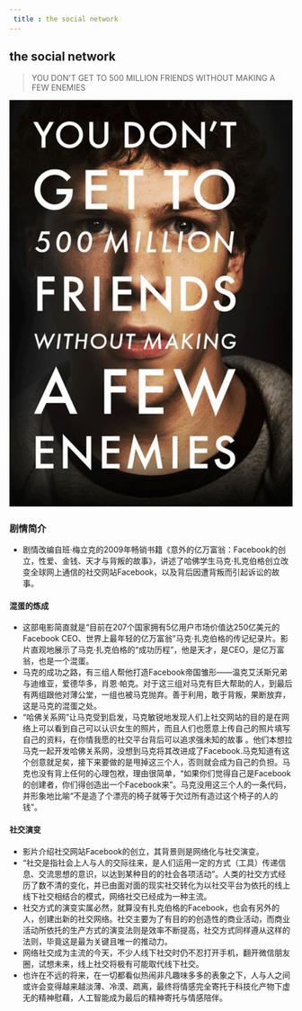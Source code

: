 ```yaml
---
 title : the social network
---
```


## the social network
> YOU DON'T GET TO 500 MILLION FRIENDS WITHOUT MAKING A FEW ENEMIES

![](https://raw.githubusercontent.com/zhangzhanbang/homework/gh-pages/images/lab03/social%20network.gif)

### 剧情简介
- 剧情改编自班·梅立克的2009年畅销书籍《意外的亿万富翁：Facebook的创立，性爱、金钱、天才与背叛的故事》，讲述了哈佛学生马克·扎克伯格创立改变全球网上通信的社交网站Facebook，以及背后因遭背叛而引起诉讼的故事。

#### 混蛋的炼成
- 这部电影简直就是“目前在207个国家拥有5亿用户市场价值达250亿美元的Facebook CEO、世界上最年轻的亿万富翁”马克·扎克伯格的传记纪录片。影片直观地展示了马克·扎克伯格的“成功历程”，他是天才，是CEO，是亿万富翁，也是一个混蛋。
- 马克的成功之路，有三组人帮他打造Facebook帝国雏形——温克艾沃斯兄弟与迪维亚，爱德华多，肖恩·帕克。对于这三组对马克有巨大帮助的人，到最后有两组跟他对薄公堂，一组也被马克抛弃。善于利用，敢于背叛，果断放弃，这是马克的混蛋之处。 
- “哈佛关系网”让马克受到启发，马克敏锐地发现人们上社交网站的目的是在网络上可以看到自己可以认识女生的照片，而且人们也愿意上传自己的照片填写自己的资料，在你情我愿的社交平台背后可以追求强未知的故事 。他们本想拉马克一起开发哈佛关系网，没想到马克将其改进成了Facebook.马克知道有这个创意就足矣，接下来要做的是甩掉这三个人，否则就会成为自己的负担。马克也没有背上任何的心理包袱，理由很简单，“如果你们觉得自己是Facebook的创建者，你们得创造出一个Facebook来”。马克没用这三个人的一条代码，并形象地比喻“不是造了个漂亮的椅子就等于欠过所有造过这个椅子的人的钱”。 

#### 社交演变
- 影片介绍社交网站Facebook的创立，其背景则是网络化与社交演变。
- “社交是指社会上人与人的交际往来，是人们运用一定的方式（工具）传递信息、交流思想的意识，以达到某种目的的社会各项活动”。人类的社交方式经历了数不清的变化，并已由面对面的现实社交转化为以社交平台为依托的线上线下社交相结合的模式，网络社交已经成为一种主流。
- 社交方式的演变实属必然，就算没有扎克伯格的Facebook，也会有另外的人，创建出新的社交网络。社交主要为了有目的的创造性的商业活动，而商业活动所依托的生产方式的演变法则是效率不断提高，社交方式同样遵从这样的法则，毕竟这是最为关键且唯一的推动力。
- 网络社交成为主流的今天，不少人线下社交时仍不忍打开手机，翻开微信朋友圈，试想未来，线上社交将极有可能取代线下社交。
- 也许在不远的将来，在一切都看似热闹非凡趣味多多的表象之下，人与人之间或许会变得越来越淡薄、冷漠、疏离，最终将情感完全寄托于科技化产物下虚无的精神慰藉，人工智能成为最后的精神寄托与情感陪伴。
